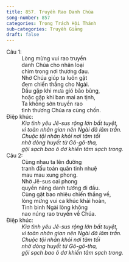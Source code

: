 ```yaml
---
title: 857. Truyền Rao Danh Chúa
song-number: 857
categories: Trọng Trách Hội Thánh
sub-categories: Truyền Giảng
draft: false
---
```

<dl><dt>Câu 1:</dt><dd data-verse="1">Lòng mừng vui rao truyền <br/>danh Chúa cho nhân loại <br/>chìm trong nơi thương đau. <br/>Nhờ Chúa giúp ta luôn gặt <br/>đem chiến thắng cho Ngài. <br/>Dầu gặp khi mưa gió bão bùng, <br/>hoặc gặp khi ban mai an tịnh, <br/>Ta không sờn truyền rao <br/>tình thương Chúa ra cùng chốn. </dd><dt>Điệp khúc:</dt><dd data-chorus="1"><em>Kìa tình yêu Jê-sus rộng lớn bất tuyệt, <br/>vì toàn nhân gian nên Ngài đã lâm trần. <br/>Chuộc tội nhân khỏi nơi tăm tối <br/>nhờ dòng huyết từ Gô-gô-tha, <br/>gội sạch bao ô dơ khiến tâm sạch trong. </em></dd><dt>Câu 2:</dt><dd data-verse="2">Cùng nhau ta lên đường <br/>tranh đấu toán quân tinh nhuệ <br/>mau mau xung phong. <br/>Nhờ Jê-sus oai phong <br/>quyền năng danh tướng đi đầu. <br/>Cùng gặt bao nhiêu chiến thắng về, <br/>lòng mừng vui ca khúc khải hoàn, <br/>Tinh binh Ngài lòng không <br/>nao núng rao truyền về Chúa. </dd><dt>Điệp khúc:</dt><dd data-chorus="1"><em>Kìa tình yêu Jê-sus rộng lớn bất tuyệt, <br/>vì toàn nhân gian nên Ngài đã lâm trần. <br/>Chuộc tội nhân khỏi nơi tăm tối <br/>nhờ dòng huyết từ Gô-gô-tha, <br/>gội sạch bao ô dơ khiến tâm sạch trong. </em></dd></dl>